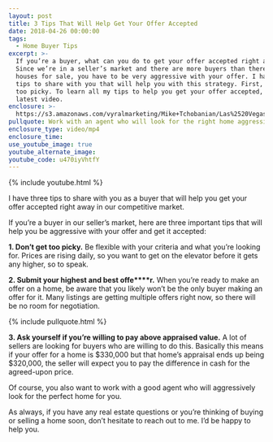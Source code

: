 ```yaml
---
layout: post
title: 3 Tips That Will Help Get Your Offer Accepted
date: 2018-04-26 00:00:00
tags:
  - Home Buyer Tips
excerpt: >-
  If you’re a buyer, what can you do to get your offer accepted right away?
  Since we’re in a seller’s market and there are more buyers than there are
  houses for sale, you have to be very aggressive with your offer. I have three
  tips to share with you that will help you with this strategy. First, don’t get
  too picky. To learn all my tips to help you get your offer accepted, watch my
  latest video.
enclosure: >-
  https://s3.amazonaws.com/vyralmarketing/Mike+Tchobanian/Las%2520Vegas%2520Real%2520Estate-%25203%2520Tips%2520That%2520Will%2520Help%2520Get%2520Your%2520Offer%2520Accepted.mp4
pullquote: Work with an agent who will look for the right home aggressively for you.
enclosure_type: video/mp4
enclosure_time:
use_youtube_image: true
youtube_alternate_image:
youtube_code: u470iyVhtfY
---
```


{% include youtube.html %}

I have three tips to share with you as a buyer that will help you get your offer accepted right away in our competitive market.

If you’re a buyer in our seller’s market, here are three important tips that will help you be aggressive with your offer and get it accepted:

**1. Don’t get too picky.** Be flexible with your criteria and what you’re looking for. Prices are rising daily, so you want to get on the elevator before it gets any higher, so to speak.

**2. Submit your highest and best offe****r.** When you’re ready to make an offer on a home, be aware that you likely won’t be the only buyer making an offer for it. Many listings are getting multiple offers right now, so there will be no room for negotiation.

{% include pullquote.html %}

**3. Ask yourself if you’re willing to pay above appraised value.** A lot of sellers are looking for buyers who are willing to do this. Basically this means if your offer for a home is $330,000 but that home’s appraisal ends up being $320,000, the seller will expect you to pay the difference in cash for the agreed-upon price.

Of course, you also want to work with a good agent who will aggressively look for the perfect home for you.

As always, if you have any real estate questions or you’re thinking of buying or selling a home soon, don’t hesitate to reach out to me. I’d be happy to help you.